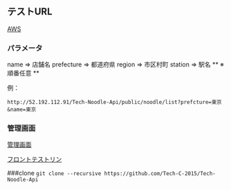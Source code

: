 ## テストURL
[AWS](http://52.192.112.91/Tech-Noodle-Api/public/noodle/list)

### パラメータ
name => 店舗名
prefecture => 都道府県
region => 市区村町
station => 駅名
** ※順番任意 **

例：
```
http://52.192.112.91/Tech-Noodle-Api/public/noodle/list?prefcture=東京&name=東京
```

### 管理画面
[管理画面](http://52.192.112.91/Tech-Noodle-Api/public/noodle/login)

[フロントテストリン](http://52.192.112.91/Tech-Noodle-Api/public/noodle/test)

###clone
`git clone --recursive https://github.com/Tech-C-2015/Tech-Noodle-Api`
